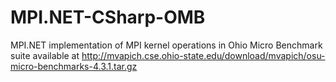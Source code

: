 MPI.NET-CSharp-OMB
==================

MPI.NET implementation of MPI kernel operations in Ohio Micro Benchmark suite available at http://mvapich.cse.ohio-state.edu/download/mvapich/osu-micro-benchmarks-4.3.1.tar.gz
